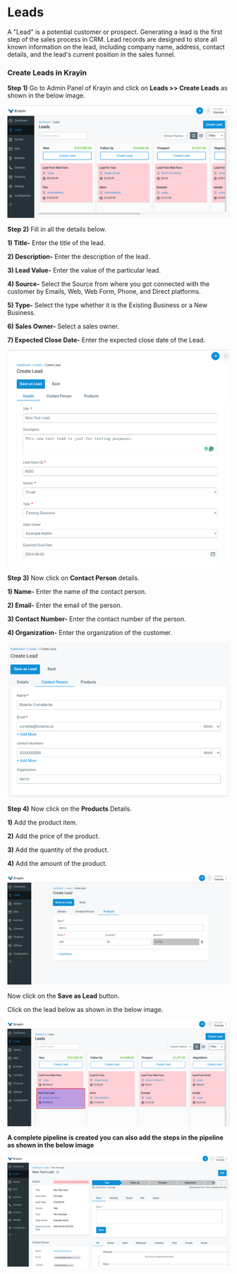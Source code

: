 # Leads

A "Lead" is a potential customer or prospect. Generating a lead is the first step of the sales process in CRM. Lead records are designed to store all known information on the lead, including company name, address, contact details, and the lead's current position in the sales funnel.

### Create Leads in Krayin 

**Step 1)** Go to Admin Panel of Krayin and click on **Leads >> Create Leads** as shown in the below image.

 ![Create Lead](../../assets/2.0/images/lead/createLead.png)

**Step 2)** Fill in all the details below.

**1) Title-** Enter the title of the lead.

**2) Description-** Enter the description of the lead.

**3) Lead Value-** Enter the value of the particular lead.

**4) Source-** Select the Source from where you got connected with the customer by Emails, Web, Web Form, Phone, and Direct platforms.

**5) Type-** Select the type whether it is the Existing Business or a New Business.

**6) Sales Owner-** Select a sales owner.

**7) Expected Close Date-** Enter the expected close date of the Lead.

 ![Lead Details](../../assets/2.0/images/lead/leadDetails.png)

**Step 3)** Now click on **Contact Person** details.

**1) Name-** Enter the name of the contact person.

**2) Email-** Enter the email of the person.

**3) Contact Number-** Enter the contact number of the person.

**4) Organization-** Enter the organization of the customer.

 ![Contact Details](../../assets/2.0/images/lead/contactDetails.png)

**Step 4)** Now click on the **Products** Details.

**1)** Add the product item. 

**2)** Add the price of the product.

**3)** Add the quantity of the product.

**4)** Add the amount of the product.

 ![Product Details](../../assets/2.0/images/lead/productDetails.png)

Now click on the **Save as Lead** button. 

Click on the lead below as shown in the below image.

![Lead Output](../../assets/2.0/images/lead/leadOutput.png)

**A complete pipeline is created you can also add the steps in the pipeline as shown in the below image**

![Pipeline](../../assets/2.0/images/lead/pipeline.png)